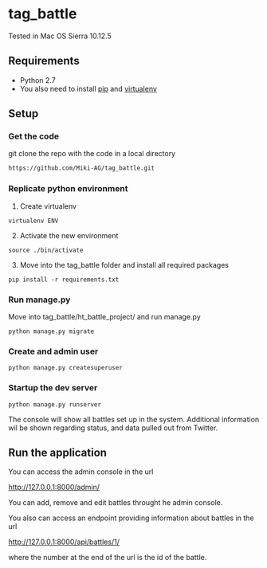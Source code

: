 # tag_battle

Tested in Mac OS Sierra 10.12.5



## Requirements
- Python 2.7
- You also need to install [pip](https://pypi.python.org/pypi/pip) and [virtualenv](https://virtualenv.pypa.io)

## Setup

### Get the code
git clone the repo with  the code in a local directory
```bash
https://github.com/Miki-AG/tag_battle.git
```

### Replicate python environment
1. Create virtualenv
```
virtualenv ENV
```

2. Activate the new environment
```
source ./bin/activate
```

3. Move into the tag_battle folder and install all required packages
```
pip install -r requirements.txt
```

### Run manage.py
Move into tag_battle/ht_battle_project/ and run manage.py
```
python manage.py migrate
```

### Create and admin user
```
python manage.py createsuperuser
```

### Startup the dev server
```
python manage.py runserver
```
The console will show all battles set up in the system. Additional information wil be shown regarding status, and data pulled out from Twitter.

## Run the application
You can access the admin console in the url

http://127.0.0.1:8000/admin/

You can add, remove and edit battles throught he admin  console.

You also can access an endpoint providing information about battles in the url

http://127.0.0.1:8000/api/battles/1/

where the number at the end of the url is the id of the battle.

